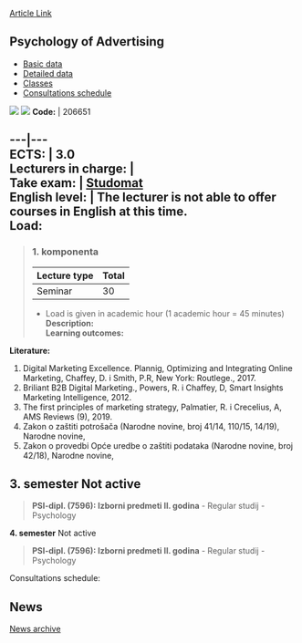 [Article Link](https://www.fhs.hr/en/course/poa_c)

## Psychology of Advertising
  * [Basic data](https://www.fhs.hr/en/course/poa_c#v1id-523816_83018_1_0 "Basic data")
  * [Detailed data](https://www.fhs.hr/en/course/poa_c#v1id-523816_83018_1_1 "Detailed data")
  * [Classes](https://www.fhs.hr/en/course/poa_c#v1id-523816_83018_1_2 "Classes")
  * [Consultations schedule](https://www.fhs.hr/en/course/poa_c#v1id-523816_83018_1_3 "Consultations schedule")


[![](https://www.fhs.hr/img/flags/gif/hr.gif)](https://www.fhs.hr/predmet/psiogl) [![](https://www.fhs.hr/img/flags/gif/gb.gif)](https://www.fhs.hr/en/course/poa_c)
**Code:** |  206651  
  
---|---  
**ECTS:** |  3.0   
**Lecturers in charge:** |   
**Take exam:** |  [Studomat](http://www.isvu.hr/studomat)  
**English level:** |  The lecturer is not able to offer courses in English at this time.   
**Load:**  
---  
> ### 1. komponenta
> | Lecture type | Total  
> ---|---  
> Seminar | 30  
> * Load is given in academic hour (1 academic hour = 45 minutes)   
**Description:**  
> **Learning outcomes:**  

  
**Literature:**  
  1. Digital Marketing Excellence. Plannig, Optimizing and Integrating Online Marketing, Chaffey, D. i Smith, P.R, New York: Routlege., 2017. 
  2. Briliant B2B Digital Marketing., Powers, R. i Chaffey, D, Smart Insights Marketing Intelligence, 2012. 
  3. The first principles of marketing strategy, Palmatier, R. i Crecelius, A, AMS Reviews (9), 2019. 
  4. Zakon o zaštiti potrošača (Narodne novine, broj 41/14, 110/15, 14/19), Narodne novine, 
  5. Zakon o provedbi Opće uredbe o zaštiti podataka (Narodne novine, broj 42/18), Narodne novine, 

  
**3. semester** Not active  
---  
> **PSI-dipl. (7596): Izborni predmeti II. godina** - Regular studij - Psychology  
>   
  
**4. semester** Not active  
> **PSI-dipl. (7596): Izborni predmeti II. godina** - Regular studij - Psychology  
>   
Consultations schedule: 


## News
[News archive](https://www.fhs.hr/en/course/poa_c?@=21a35#news_118097 "News archive")

